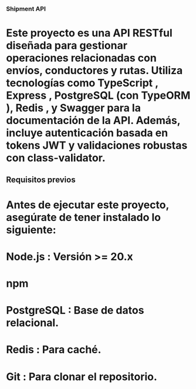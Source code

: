 ### Shipment API

# Este proyecto es una API RESTful diseñada para gestionar operaciones relacionadas con envíos, conductores y rutas. Utiliza tecnologías como TypeScript , Express , PostgreSQL (con TypeORM ), Redis , y Swagger para la documentación de la API. Además, incluye autenticación basada en tokens JWT y validaciones robustas con class-validator.

## Requisitos previos
# Antes de ejecutar este proyecto, asegúrate de tener instalado lo siguiente:

# Node.js : Versión >= 20.x
# npm 
# PostgreSQL : Base de datos relacional.
# Redis : Para caché.
# Git : Para clonar el repositorio.